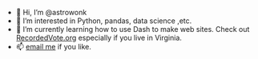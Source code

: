 - 👋 Hi, I’m @astrowonk
- 👀 I’m interested in Python, pandas, data science ,etc.
- 🌱 I’m currently learning how to use Dash to make web sites. Check out [RecordedVote.org](https://recordedvote.org) especially if you live in Virginia.
- 📫 [email me](mailto:marcos@marcoshuerta.com) if you like.

<!---
astrowonk/astrowonk is a ✨ special ✨ repository because its `README.md` (this file) appears on your GitHub profile.
You can click the Preview link to take a look at your changes.
--->
